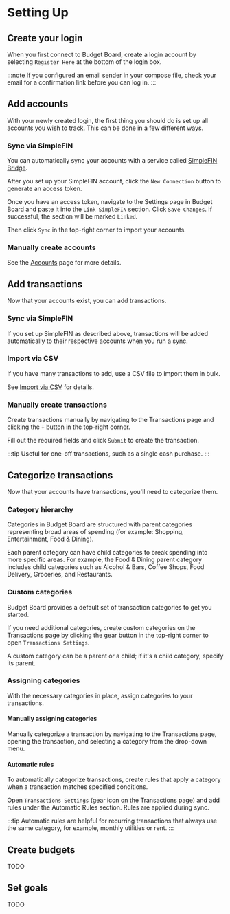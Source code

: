# Setting Up

## Create your login

When you first connect to Budget Board, create a login account by selecting `Register Here` at the bottom of the login box.

:::note
If you configured an email sender in your compose file, check your email for a confirmation link before you can log in.
:::

## Add accounts

With your newly created login, the first thing you should do is set up all accounts you wish to track. This can be done in a few different ways.

### Sync via SimpleFIN

You can automatically sync your accounts with a service called [SimpleFIN Bridge](https://beta-bridge.simplefin.org/).

After you set up your SimpleFIN account, click the `New Connection` button to generate an access token.

Once you have an access token, navigate to the Settings page in Budget Board and paste it into the `Link SimpleFIN` section. Click `Save Changes`. If successful, the section will be marked `Linked`.

Then click `Sync` in the top-right corner to import your accounts.

### Manually create accounts

See the [Accounts](../features/accounts#creating-accounts) page for more details.

## Add transactions

Now that your accounts exist, you can add transactions.

### Sync via SimpleFIN

If you set up SimpleFIN as described above, transactions will be added automatically to their respective accounts when you run a sync.

### Import via CSV

If you have many transactions to add, use a CSV file to import them in bulk.

See [Import via CSV](features/importing-data#import-via-csv) for details.

### Manually create transactions

Create transactions manually by navigating to the Transactions page and clicking the `+` button in the top-right corner.

Fill out the required fields and click `Submit` to create the transaction.

:::tip
Useful for one-off transactions, such as a single cash purchase.
:::

## Categorize transactions

Now that your accounts have transactions, you'll need to categorize them.

### Category hierarchy

Categories in Budget Board are structured with parent categories representing broad areas of spending (for example: Shopping, Entertainment, Food & Dining).

Each parent category can have child categories to break spending into more specific areas. For example, the Food & Dining parent category includes child categories such as Alcohol & Bars, Coffee Shops, Food Delivery, Groceries, and Restaurants.

### Custom categories

Budget Board provides a default set of transaction categories to get you started.

If you need additional categories, create custom categories on the Transactions page by clicking the gear button in the top-right corner to open `Transactions Settings`.

A custom category can be a parent or a child; if it's a child category, specify its parent.

### Assigning categories

With the necessary categories in place, assign categories to your transactions.

#### Manually assigning categories

Manually categorize a transaction by navigating to the Transactions page, opening the transaction, and selecting a category from the drop-down menu.

#### Automatic rules

To automatically categorize transactions, create rules that apply a category when a transaction matches specified conditions.

Open `Transactions Settings` (gear icon on the Transactions page) and add rules under the Automatic Rules section. Rules are applied during sync.

:::tip
Automatic rules are helpful for recurring transactions that always use the same category, for example, monthly utilities or rent.
:::

## Create budgets

TODO

## Set goals

TODO
